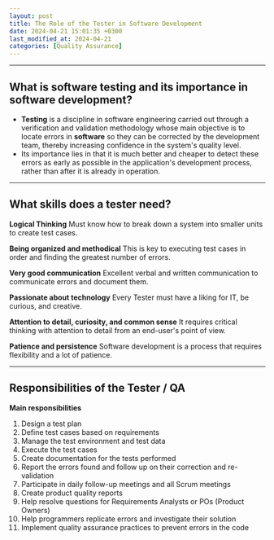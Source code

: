 ```yaml
---
layout: post
title: The Role of the Tester in Software Development
date: 2024-04-21 15:01:35 +0300
last_modified_at: 2024-04-21
categories: [Quality Assurance]
---
```


---

## What is software testing and its importance in software development?

- **Testing** is a discipline in software engineering carried out through a verification and validation methodology whose main objective is to locate errors in **software** so they can be corrected by the development team, thereby increasing confidence in the system's quality level.
- Its importance lies in that it is much better and cheaper to detect these errors as early as possible in the application's development process, rather than after it is already in operation.

---

## What skills does a tester need?

**Logical Thinking** Must know how to break down a system into smaller units to create test cases.

**Being organized and methodical** This is key to executing test cases in order and finding the greatest number of errors.

**Very good communication** Excellent verbal and written communication to communicate errors and document them.

**Passionate about technology** Every Tester must have a liking for IT, be curious, and creative.

**Attention to detail, curiosity, and common sense** It requires critical thinking with attention to detail from an end-user's point of view.

**Patience and persistence** Software development is a process that requires flexibility and a lot of patience.

---

## Responsibilities of the Tester / QA

**Main responsibilities**

1.  Design a test plan
2.  Define test cases based on requirements
3.  Manage the test environment and test data
4.  Execute the test cases
5.  Create documentation for the tests performed
6.  Report the errors found and follow up on their correction and re-validation
7.  Participate in daily follow-up meetings and all Scrum meetings
8.  Create product quality reports
9.  Help resolve questions for Requirements Analysts or POs (Product Owners)
10. Help programmers replicate errors and investigate their solution
11. Implement quality assurance practices to prevent errors in the code
